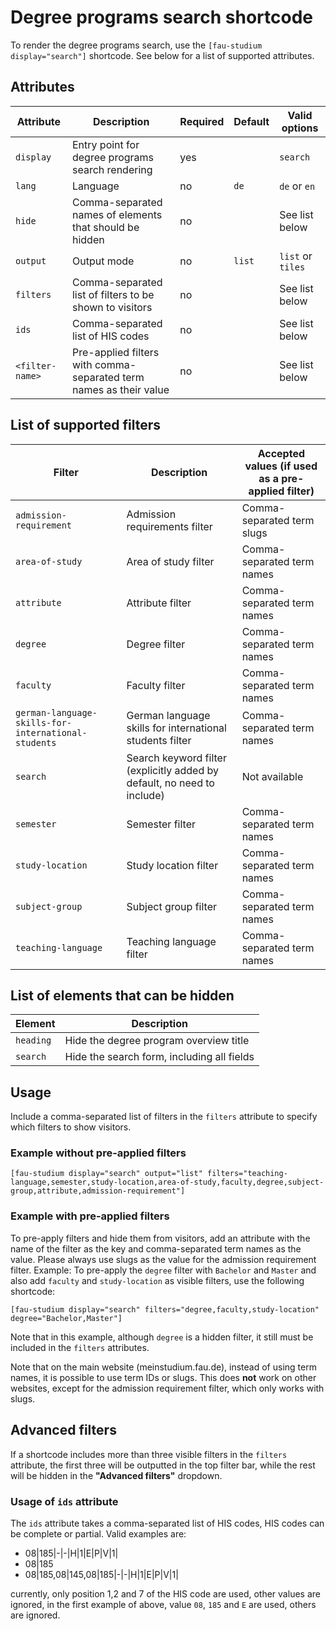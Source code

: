 # Degree programs search shortcode

To render the degree programs search, use the `[fau-studium display="search"]` shortcode.
See below for a list of supported attributes.

## Attributes

| Attribute       | Description                                                        | Required | Default | Valid options     |
|-----------------|--------------------------------------------------------------------|----------|---------|-------------------|
| `display`       | Entry point for degree programs search rendering                   | yes      |         | `search`          |
| `lang`          | Language                                                           | no       | `de`    | `de` or `en`      |
| `hide`          | Comma-separated names of elements that should be hidden            | no       |         | See list below    |
| `output`        | Output mode                                                        | no       | `list`  | `list` or `tiles` |
| `filters`       | Comma-separated list of filters to be shown to visitors            | no       |         | See list below    |
| `ids`           | Comma-separated list of HIS codes                                  | no       |         | See list below    |
| `<filter-name>` | Pre-applied filters with comma-separated term names as their value | no       |         | See list below    |

## List of supported filters

| Filter                                              | Description                                                             | Accepted values (if used as a pre-applied filter) |
|-----------------------------------------------------|-------------------------------------------------------------------------|---------------------------------------------------|
| `admission-requirement`                             | Admission requirements filter                                           | Comma-separated term slugs                        |
| `area-of-study`                                     | Area of study filter                                                    | Comma-separated term names                        |
| `attribute`                                         | Attribute filter                                                        | Comma-separated term names                        |
| `degree`                                            | Degree filter                                                           | Comma-separated term names                        |
| `faculty`                                           | Faculty filter                                                          | Comma-separated term names                        |
| `german-language-skills-for-international-students` | German language skills for international students filter                | Comma-separated term names                        |
| `search`                                            | Search keyword filter (explicitly added by default, no need to include) | Not available                                     |
| `semester`                                          | Semester filter                                                         | Comma-separated term names                        |
| `study-location`                                    | Study location filter                                                   | Comma-separated term names                        |
| `subject-group`                                     | Subject group filter                                                    | Comma-separated term names                        |
| `teaching-language`                                 | Teaching language filter                                                | Comma-separated term names                        |

## List of elements that can be hidden

| Element   | Description                                                  |
|-----------|--------------------------------------------------------------|
| `heading` | Hide the degree program overview title                       |
| `search`  | Hide the search form, including all fields                   |

## Usage

Include a comma-separated list of filters in the `filters` attribute to specify which filters to
show visitors.

### Example without pre-applied filters

```plaintext
[fau-studium display="search" output="list" filters="teaching-language,semester,study-location,area-of-study,faculty,degree,subject-group,attribute,admission-requirement"]
```

### Example with pre-applied filters

To pre-apply filters and hide them from visitors, add an attribute with the name of the filter as the key and
comma-separated term names as the value. Please always use slugs as the value for the admission requirement filter.
Example: To pre-apply the `degree` filter with `Bachelor` and `Master` and also add `faculty` and `study-location` as
visible filters, use the following shortcode:

```plaintext
[fau-studium display="search" filters="degree,faculty,study-location" degree="Bachelor,Master"]
```

Note that in this example, although `degree` is a hidden filter, it still must be included in the `filters` attributes.

Note that on the main website (meinstudium.fau.de), instead of using term names, it is possible to use term IDs or
slugs. This does **not** work on other websites, except for the admission requirement filter, which only works with slugs.

## Advanced filters

If a shortcode includes more than three visible filters in the `filters` attribute, the first three will be outputted in
the top filter bar, while the rest will be hidden in the **"Advanced filters"** dropdown.

### Usage of `ids` attribute

The `ids` attribute takes a comma-separated list of HIS codes, HIS codes can be complete or partial. Valid examples are:

- 08|185|-|-|H|1|E|P|V|1|
- 08|185
- 08|185,08|145,08|185|-|-|H|1|E|P|V|1|

currently, only position 1,2 and 7 of the HIS code are used, other values are ignored, in the first example of above, value `08`, `185` and `E` are used, others are ignored.
